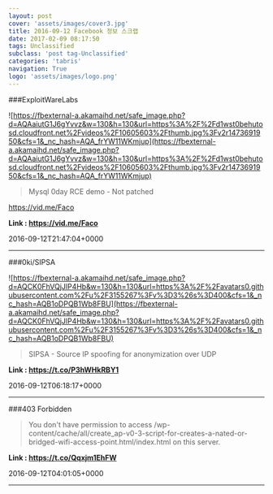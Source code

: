 ```yaml
---
layout: post
cover: 'assets/images/cover3.jpg'
title: 2016-09-12 Facebook 정보 스크랩
date: 2017-02-09 08:17:50
tags: Unclassified
subclass: 'post tag-Unclassified'
categories: 'tabris'
navigation: True
logo: 'assets/images/logo.png'
---
```


###ExploitWareLabs

![https://fbexternal-a.akamaihd.net/safe_image.php?d=AQAaiutG1J6gYvvz&w=130&h=130&url=https%3A%2F%2Fd1wst0behutosd.cloudfront.net%2Fvideos%2F10605603%2Fthumb.jpg%3Fv2r1473691950&cfs=1&_nc_hash=AQA_frYW11WKmjup](https://fbexternal-a.akamaihd.net/safe_image.php?d=AQAaiutG1J6gYvvz&w=130&h=130&url=https%3A%2F%2Fd1wst0behutosd.cloudfront.net%2Fvideos%2F10605603%2Fthumb.jpg%3Fv2r1473691950&cfs=1&_nc_hash=AQA_frYW11WKmjup)

>Mysql 0day RCE demo - Not patched

https://vid.me/Faco

**Link : <https://vid.me/Faco>**

2016-09-12T21:47:04+0000

---

###0ki/SIPSA

![https://fbexternal-a.akamaihd.net/safe_image.php?d=AQCK0FhVQjJlP4Hb&w=130&h=130&url=https%3A%2F%2Favatars0.githubusercontent.com%2Fu%2F3155267%3Fv%3D3%26s%3D400&cfs=1&_nc_hash=AQB1oDPQB1Wb8FBU](https://fbexternal-a.akamaihd.net/safe_image.php?d=AQCK0FhVQjJlP4Hb&w=130&h=130&url=https%3A%2F%2Favatars0.githubusercontent.com%2Fu%2F3155267%3Fv%3D3%26s%3D400&cfs=1&_nc_hash=AQB1oDPQB1Wb8FBU)

>SIPSA - Source IP spoofing for anonymization over UDP

**Link : <https://t.co/P3hWHkRBY1>**

2016-09-12T06:18:17+0000

---

###403 Forbidden

>You don't have permission to access /wp-content/cache/all/create_ap-v0-3-script-for-creates-a-nated-or-bridged-wifi-access-point.html/index.html on this server.

**Link : <https://t.co/Qqxjm1EhFW>**

2016-09-12T04:01:05+0000

---

